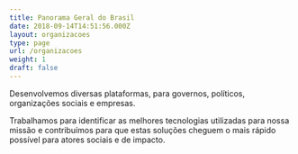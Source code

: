 ```yaml
---
title: Panorama Geral do Brasil
date: 2018-09-14T14:51:56.000Z
layout: organizacoes
type: page
url: /organizacoes
weight: 1
draft: false
---
```

Desenvolvemos diversas plataformas, para governos, políticos, organizações sociais e empresas.

Trabalhamos para identificar as melhores tecnologias utilizadas para nossa missão e contribuímos para que estas soluções cheguem o mais rápido possível para atores sociais e de impacto.
